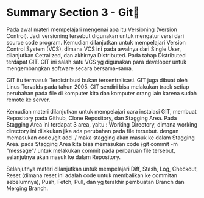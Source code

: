 # Summary Section 3 - Git:rocket:

Pada awal materi mempelajari mengenai apa itu Versioning (Version Control). Jadi versioning tersebut digunakan untuk mengatur versi dari source code program. Kemudian dilanjutkan untuk mempelajari Version Control System (VCS), dimana VCS ini pada awalnya dari Single User, dilanjutkan Cetralized, dan akhirnya Distributed. Pada tahap Distributed terdapat GIT. GIT ini salah satu VCS yg digunakan para developer untuk mengembangkan software secara bersama-sama.
<p>
GIT itu termasuk Terdistribusi bukan tersentralisasi. GIT juga dibuat oleh Linus Torvalds pada tahun 2005. GIT sendiri bisa melakukan track setiap perubahan pada file di komputer kita dan komputer orang lain karena sudah remote ke server.
<p>
Kemudian materi dilanjutkan untuk mempelajari cara instalasi GIT, membuat Repository pada Github, Clone Repository, dan Stagging Area. Pada Stagging Area ini terdapat 3 area, yaitu : Working Directory, dimana working directory ini dilakukan jika ada perubahan pada file tersebut. dengan memasukan code /git add ./ maka stagging akan masuk ke dalam Stagging Area.
pada Stagging Area kita bisa memasukan code /git commit -m "message"/ untuk melakukan commit pada perbaruan file tersebut, selanjutnya akan masuk ke dalam Repository. 
<p> 
Selanjutnya materi dilanjutkan untuk mempelajari Diff, Stash, Log, Checkout, Reset (dimana reset ini adalah code untuk membalikan ke commitan sebelumnya), Push, Fetch, Pull, dan yg terakhir pembuatan Branch dan Merging Branch.

